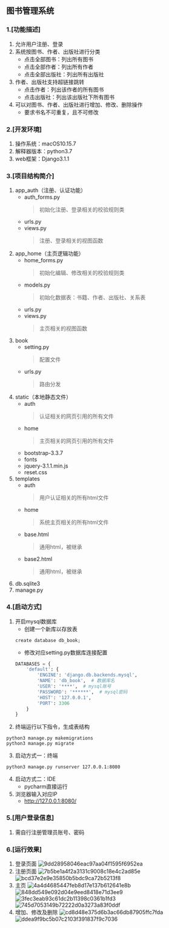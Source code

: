 ## 图书管理系统

### 1.[功能描述]
1. 允许用户注册、登录
2. 系统按图书、作者、出版社进行分类
    * 点击全部图书：列出所有图书
    * 点击全部作者：列出所有作者
    * 点击全部出版社：列出所有出版社
3. 作者、出版社支持超链接跳转
    * 点击作者：列出该作者的所有图书
    * 点击出版社：列出该出版社下所有图书
4. 可以对图书、作者、出版社进行增加、修改、删除操作
    * 要求书名不可重复，且不可修改

### 2.[开发环境]
1. 操作系统：macOS10.15.7
2. 解释器版本：python3.7
3. web框架：Django3.1.1

### 3.[项目结构简介]
1. app_auth（注册、认证功能）
    * auth_forms.py
        > 初始化注册、登录相关的校验规则类
    * urls.py
    * views.py
        > 注册、登录相关的视图函数
2. app_home（主页逻辑功能）
    * home_forms.py
        > 初始化编辑、修改相关的校验规则类
    * models.py
        > 初始化数据表：书籍、作者、出版社、关系表
    * urls.py
    * views.py
        > 主页相关的视图函数
3. book
    * setting.py
        > 配置文件
    * urls.py
        > 路由分发
4. static（本地静态文件）
    * auth
        > 认证相关的网页引用的所有文件
    * home
        > 主页相关的网页引用的所有文件
    * bootstrap-3.3.7
    * fonts
    * jquery-3.1.1.min.js
    * reset.css
5. templates
    * auth
        > 用户认证相关的所有html文件
    * home
        > 系统主页相关的所有html文件
    * base.html
        > 通用html，被继承
    * base2.html
        > 通用html，被继承
6. db.sqlite3
7. manage.py

### 4.[启动方式]
1. 开启mysql数据库
    * 创建一个新库以存放表
    ```mysql
    create database db_book;
    ```
    * 修改对应setting.py数据库连接配置
    ```python
    DATABASES = {
        'default': {
            'ENGINE': 'django.db.backends.mysql',
            'NAME': 'db_book',  # 数据库名
            'USER': '****',  # mysql账号
            'PASSWORD': '******',  # mysql密码
            'HOST': '127.0.0.1',
            'PORT': 3306
        }
    }
    ```
2. 终端运行以下指令，生成表结构
```
python3 manage.py makemigrations
python3 manage.py migrate
```
3. 启动方式一：终端
```
python3 manage.py runserver 127.0.0.1:8080
```
4. 启动方式二：IDE
    * pycharm直接运行
5. 浏览器输入对应IP
    * http://127.0.0.1:8080/
### 5.[用户登录信息]
1. 需自行注册管理员账号、密码
### 6.[运行效果]
1. 登录页面
![9dd28958046eac97aa04f1595f6952ea](README.resources/01.png)
2. 注册页面
![7b5be1a4f2a3131c9008c18e4c2ad85e](README.resources/02.png)
![bcd37e2e9e35850b5bdc9ca72b5213f8](README.resources/03.png)
3. 主页
![4a4d4685447feb8d17e137b612641e8b](README.resources/zhuye.png)
![848dd549e092d04e9eed8418e71d3ee9](README.resources/04.png)
![3fec3eab93c61dc2b11398c0361b1fd3](README.resources/05.png)
![745d7053149b72222d0a3273a83f0ddf](README.resources/06.png)
4. 增加、修改及删除
![cd8d48e375d6b3ac66db87905ffc7fda](README.resources/xinzengbook.png)
![ddea9f9bc5b07c2103f391837f9c7036](README.resources/xiugai.png)

